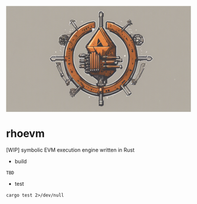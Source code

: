 <img src="img/logo.png">

# rhoevm
[WIP] symbolic EVM execution engine written in Rust

- build

```
TBD
```

- test

```
cargo test 2>/dev/null
```
